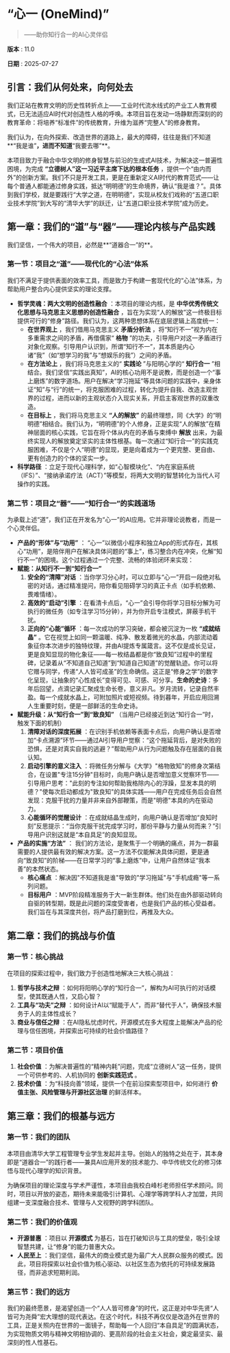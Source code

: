 # “心一 (OneMind)”

> ——助你知行合一的AI心灵伴侣

**版本** : 11.0

**日期** : 2025-07-27

## **引言：我们从何处来，向何处去**

我们正站在教育文明的历史性转折点上——工业时代流水线式的产业工人教育模式，已无法适应AI时代对创造性人格的呼唤。本项目旨在发动一场静默而深刻的的教育革命：将培养“标准件”的传统教育，升维为滋养“完整人”的修身教育。

我们认为，在向外探索、改造世界的道路上，最大的障碍，往往是我们不知道**“我是谁”**，进而不知道**“我要去哪”**。

本项目致力于融合中华文明的修身智慧与前沿的生成式AI技术，为解决这一普遍性困境，为完成 **“立德树人”这一习近平主席下达的根本任务** ，提供一个“由内而外”的创新方案。我们不只是开发工具，更是在重新定义AI时代的教育范式——让每个普通人都能通过修身实践，抵达“明明德”的生命境界，确认“我是谁？”。具体到我们学校，就是要践行“大学之道，在明明德”，实现从校友们戏称的“五道口职业技术学院”到大写的“清华大学”的跃迁，让“五道口职业技术学院”成为历史。

## **第一章：我们的“道”与“器”——理论内核与产品实践**

我们坚信，一个伟大的项目，必然是**“道器合一”的**。

### **第一节：项目之“道”——现代化的“心法”体系**

我们不满足于提供表面的效率工具，而是致力于构建一套现代化的“心法”体系，为帮助用户整合内心提供坚实的理论支撑。

*   **哲学灵魂：两大文明的创造性融合** ：本项目的理论内核，是 **中华优秀传统文化思想与马克思主义思想的创造性融合** ，旨在为实现“人的解放”这一终极目标提供可行的“修身”路径。我们认为，这两种思想体系在底层逻辑上高度统一：
    *   **在世界观上** ，我们借用马克思主义 **矛盾分析法** ，将“知行不一”视为内在多重需求之间的矛盾，再借儒家“ **格物** ”的功夫，引导用户对这一矛盾进行对象化观察。引导用户认识到，所谓“知行不一”，其本质是内心诸“我”（如“想学习的我”与“想娱乐的我”）之间的矛盾。
    *   **在方法论上** ，我们将马克思主义的“ **实践论** ”与阳明心学的“ **知行合一** ”相结合。我们坚信“实践出真知”，AI的核心功用不是说教，而是创造一个“事上磨炼”的数字道场。用户在解决“学习拖延”等具体问题的实践中，亲身体证“知”与“行”的统一，将克服困难的过程，转化为提升自我、改造主观世界的过程，进而以新的主观状态介入现实关系，开启主客观世界的双重改造。
    *   **在目标上** ，我们将马克思主义 **“人的解放”** 的最终理想，同《大学》的“明明德”相结合。我们认为，“明明德”的个人修身，正是实现“人的解放”在精神层面的核心实践，它旨在将个体从内在的矛盾与束缚中 **解放** 出来，为最终实现人的解放奠定坚实的主体性根基。每一次通过“知行合一”的实践克服困难，不仅是个人“明德”的显现，更是向着成为一个更完整、更自由、更有创造力的个体的坚实一步。
*   **科学路径** ：立足于现代心理科学，如“心智模块化”、“内在家庭系统（IFS）”、“接纳承诺疗法（ACT）”等模型，将两大文明的智慧转化为当代人可操作的实践。

### **第二节：项目之“器”——“知行合一”的实践道场**

为承载上述“道”，我们正在开发名为“心一”的AI应用。它并非理论说教者，而是一个心灵伴侣。

*   **产品的“形体”与“功用”** ：
    “心一”以微信小程序和独立App的形式存在，其核心“功用”，是陪伴用户在解决具体问题的“事上”，练习整合内在冲突，化解“知行不一”的困境。这个过程通过一个完整、流畅的体验闭环来实现：
*   **赋能：从知行不一到“知行合一”**
    1.  **安全的“清障”对话** ：当你学习分心时，可以立即与“心一”开启一段绝对私密的对话，通过精准提问，陪你看见阻碍学习的真正卡点（如手机依赖、畏难情绪）。
    2.  **高效的“启动”引擎** ：在看清卡点后，“心一”会引导你将学习目标分解为可执行的微任务（如专注学习15分钟），并为你开启专注模式，屏蔽手机干扰。
    3.  **正向的“心能”循环** ：每一次成功的学习突破，都会被沉淀为一枚 **“成就结晶”** 。它在视觉上如同一颗温暖、纯净、散发着微光的水晶，内部流动着象征你本次进步的独特纹理，并由AI提炼专属箴言。这不仅是成长见证，更是良知显现的物化象征——每一枚结晶都是你“致良知”过程中的里程碑，记录着从“不知道自己知道”到“知道自己知道”的觉醒轨迹。你可以将它赠与同学，传递“人人皆可成圣”的生命确信。这正是“修身之学”的数字化呈现，让抽象的“心性成长”变得可见、可感、可分享。**生命的史诗**：多年后回望，点滴记录汇聚成生命长卷，意义非凡。岁月流转，记录自然丰盈。每一个成就水晶上，可附加照片或短视频。待到暮年，开启应用回溯人生重要时刻，便是一部鲜活的生命史诗。
*   **赋能升级：从“知行合一”到“致良知”**
    （当用户已经接近到达“知行合一”时，触发下面的机制）
    1.  **清障对话的深度拓展** ：在识别手机依赖等表面卡点后，向用户确认是否增加“卡点溯源”环节——通过AI引导用户觉察：“这个拖延背后，是对失败的恐惧，还是对真实自我的逃避？”帮助用户从行为问题触及存在层面的自我认知。
    2.  **启动引擎的意义注入** ：将微任务分解与《大学》"格物致知"的修身次第结合，在设置"专注15分钟"目标时，向用户确认是否增加意义觉察环节——引导用户思考："此刻的专注如何帮助我格除内心的浮躁，显发本具的明德？"使每次启动都成为"致良知"的具体实践——用户在完成任务后会自然发现：克服干扰的力量并非来自外部鞭策，而是"明德"本具的内在驱动力。
    3.  **心能循环的觉醒设计** ：在成就结晶生成时，向用户确认是否增加“良知时刻”反思提示：“当你克服干扰完成学习时，那份平静与力量从何而来？”引导用户识别这就是“本自具足”的良知显现。
*   **产品的实施“方法”** ：
    我们的方法论，是聚焦于一个明确的痛点，并为一群最需要的人提供最有效的解决方案。这一方法不仅能解决具体问题，更是通向“致良知”的阶梯——在日常学习的“事上磨炼”中，让用户自然体证“我本善”的本然状态。
    *   **核心痛点** ：解决因"不知道我是谁"导致的"学习拖延"与"手机成瘾"等一系列问题。
    *   **目标用户** ：MVP阶段精准服务于大一新生群体。他们处在由外部驱动转向自驱的转型期，既是此问题的深度受害者，也是我们产品的核心受益者。我们旨在与其深度共创，将产品打磨到位，再推及大众。

## **第二章：我们的挑战与价值**

### **第一节：核心挑战**

在项目的探索过程中，我们致力于创造性地解决三大核心挑战：

1.  **哲学与技术之辩** ：如何将阳明心学的“知行合一”，解构为AI可执行的对话模型，使其既通人性，又启心智？
2.  **工具与“功夫”之辩** ：如何设计AI以“赋能于人”，而非“替代于人”，确保技术服务于人的主体性成长？
3.  **商业与信任之辩** ：在AI隐私忧虑时代，开源模式在多大程度上能解决产品的伦理与信任困境，并探索出可持续的社会价值路径？

### **第二节：项目价值**

1.  **社会价值** ：为解决普遍性的“精神内耗”问题，完成“立德树人”这一任务，提供一个可供参考的、人机协同的 **创新实践范式** 。
2.  **技术价值** ：为“科技向善”领域，提供一个在前沿探索型项目中，如何进行 **价值主张、风险管理与开源社区治理** 的鲜活样本。

## **第三章：我们的根基与远方**

### **第一节：我们的团队**

本项目由清华大学工程管理专业学生发起并主导。创始人的独特之处在于，其本身即是“道器合一”的践行者——兼具AI应用开发的技术能力、中华传统文化的修习体悟与现代心理学的知识背景。

为确保项目的理论深度与学术严谨性，本项目由我校白峰杉老师担任学术顾问。同时，项目以开放的姿态，期待未来能吸引计算机、心理学等跨学科人才加盟，共同组建一支深度融合技术、管理与人文视野的跨学科团队。

### **第二节：我们的价值观**

*   **开源普惠** ：项目以 **开源模式** 为基石，旨在打破知识与工具的壁垒，吸引全球智慧共建，让“修身”的能力普惠大众。
*   **人民至上** ：我们坚信，最伟大的商业模式是为最广大人民群众服务的模式。因此，项目将探索以社会价值为核心驱动、以社区生态为依托的可持续发展路径，而非追求短期利润。

### **第三节：我们的远方**

我们的最终愿景，是渴望创造一个“人人皆可修身”的时代，这正是对中华先贤“人皆可为尧舜”宏大理想的现代表达。在这个时代，科技不再仅仅是改造外在世界的工具，正是关照内在世界的一面镜子，帮助每一个人回归“本自具足”的圆满状态，为实现物质文明与精神文明相协调的、更高阶段的社会主义社会，奠定最坚实、最深刻的性人性基石。
